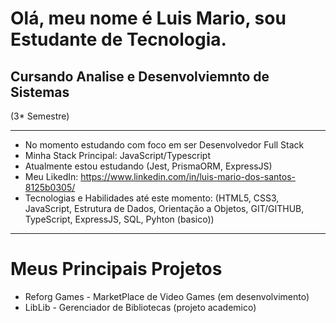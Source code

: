 # Olá, meu nome é Luis Mario, sou Estudante de Tecnologia.
## Cursando Analise e Desenvolviemnto de Sistemas 
(3* Semestre)

***
- No momento estudando com foco em ser Desenvolvedor Full Stack
- Minha Stack Principal: JavaScript/Typescript
- Atualmente estou estudando (Jest, PrismaORM, ExpressJS)
- Meu LikedIn: https://www.linkedin.com/in/luis-mario-dos-santos-8125b0305/
- Tecnologias e Habilidades até este momento: (HTML5, CSS3, JavaScript, Estrutura de Dados, Orientação a Objetos, GIT/GITHUB, TypeScript, ExpressJS, SQL, Pyhton (basico))
***

# Meus Principais Projetos
+ Reforg Games - MarketPlace de Video Games (em desenvolvimento)
+ LibLib - Gerenciador de Bibliotecas (projeto academico)


